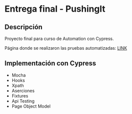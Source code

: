 # Entrega final - PushingIt
## Descripción

Proyecto final para curso de Automation con Cypress.

Página donde se realizaron las pruebas automatizadas: [LINK](https://pushing-front.vercel.app/)

## Implementación con Cypress

- Mocha
- Hooks
- Xpath
- Aserciones
- Fixtures
- Api Testing
- Page Object Model
